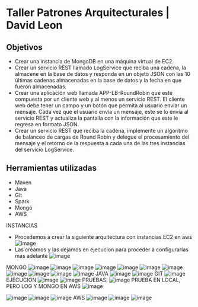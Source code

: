# Taller Patrones Arquitecturales | David Leon
## Objetivos
- Crear una instancia de MongoDB en una máquina virtual de EC2.
- Crear un servicio REST llamado LogService que reciba una cadena, la almacene en la base de datos y responda en un objeto JSON con las 10 últimas cadenas almacenadas en la base de datos y la fecha en que fueron almacenadas.
- Crear una aplicación web llamada APP-LB-RoundRobin que esté compuesta por un cliente web y al menos un servicio REST. El cliente web debe tener un campo y un botón que permita al usuario enviar un mensaje. Cada vez que el usuario envía un mensaje, este se lo envía al servicio REST y actualiza la pantalla con la información que este le regresa en formato JSON.
- Crear un servicio REST que reciba la cadena, implemente un algoritmo de balanceo de cargas de Round Robin y delegue el procesamiento del mensaje y el retorno de la respuesta a cada una de las tres instancias del servicio LogService.
## Herramientas utilizadas
 - Maven
 - Java 
 - Git 
 - Spark
 - Mongo
 - AWS
 
INSTANCIAS 
- Procedemos a crear la siguiente arquitectura con instancias EC2 en aws
![image](https://user-images.githubusercontent.com/98216838/225403398-5aad9dbd-a6b9-448b-80fd-6591b6a01a7a.png)
- Las creamos y las dejamos en ejecucion para proceder a configurarlas mas adelante
![image](https://user-images.githubusercontent.com/98216838/225126701-fe1c33ff-41d5-4617-bfed-7a03ec06f1ae.png)

MONGO
![image](https://user-images.githubusercontent.com/98216838/224845177-03ae31b1-2380-46a3-981c-9aa205326a3d.png)
![image](https://user-images.githubusercontent.com/98216838/224845315-d4c281e3-fdec-452f-9ffb-94dc166907e1.png)
![image](https://user-images.githubusercontent.com/98216838/224846231-23efd151-1bc7-48ec-9939-ad7d0dcceb11.png)
![image](https://user-images.githubusercontent.com/98216838/224846297-e5234caf-3456-4655-bb63-fd121d55ba62.png)
![image](https://user-images.githubusercontent.com/98216838/224846378-936f81e0-ee7a-4720-86a9-7450efa295c4.png)
![image](https://user-images.githubusercontent.com/98216838/224846428-ae43e6b6-0128-40eb-87c0-842af8b359ed.png)
![image](https://user-images.githubusercontent.com/98216838/224846761-66dfe1bd-db28-401d-98fd-a5153ce01b22.png)
![image](https://user-images.githubusercontent.com/98216838/224846951-4c9c996e-2d47-4b5d-a28e-e829bb29c503.png)
![image](https://user-images.githubusercontent.com/98216838/224847133-9dad8973-c483-4601-acfc-41c28dd63bbe.png)
![image](https://user-images.githubusercontent.com/98216838/224848308-c95fc145-fc42-4f8a-9281-c66708952cd1.png)
![image](https://user-images.githubusercontent.com/98216838/224848678-94317252-31f3-4041-9098-ef5c4420fec0.png)
JAVA
![image](https://user-images.githubusercontent.com/98216838/225128369-bb63a893-eea6-4e03-b5e8-2d43f60ca956.png)
![image](https://user-images.githubusercontent.com/98216838/225128540-b4204421-f10c-4994-ab57-8bb68664658f.png)
GIT
![image](https://user-images.githubusercontent.com/98216838/225128738-9053801f-896b-4984-948c-5e2456bb8967.png)
EJECUCION
![image](https://user-images.githubusercontent.com/98216838/225138408-b11342e4-cce3-42e1-b0d6-c9fbef06d3f2.png)
![image](https://user-images.githubusercontent.com/98216838/225137651-af29ed72-893f-48db-b72a-8eea7a68056c.png)
PRUEBAS:
![image](https://user-images.githubusercontent.com/98216838/225138463-d9b7a91c-4f3b-4b25-9b5c-9272729890df.png)
PRUEBA EN LOCAL, PERO LOG Y MONGO EN AWS
![image](https://user-images.githubusercontent.com/98216838/225186904-4b6884e6-0b77-4632-82f9-67c18f1fce58.png)

![image](https://user-images.githubusercontent.com/98216838/225186858-12d5f759-4199-4327-8920-10747edfdbfe.png)
![image](https://user-images.githubusercontent.com/98216838/225194581-17574ae3-a37a-4875-9f7f-c0705dc9d685.png)
![image](https://user-images.githubusercontent.com/98216838/225194834-a57a1bf1-6d50-4ab5-a5bb-77a906e5fcda.png)
AWS
![image](https://user-images.githubusercontent.com/98216838/225195391-e75cfde6-0f8f-42e3-8217-cbe2b9229ea8.png)
![image](https://user-images.githubusercontent.com/98216838/225195488-e2498f80-df89-4a76-9709-923ffc80d159.png)
![image](https://user-images.githubusercontent.com/98216838/225195775-9aea58d2-cf42-4cc0-9a54-9ad808c15394.png)
